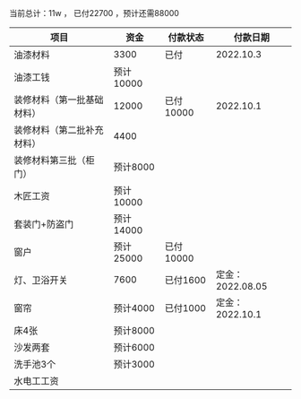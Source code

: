 当前总计：11w ， 已付22700 ，预计还需88000

| 项目                       | 资金      | 付款状态  | 付款日期         |
| -------------------------- | --------- | --------- | ---------------- |
| 油漆材料                   | 3300      | 已付      | 2022.10.3        |
| 油漆工钱                   | 预计10000 |           |                  |
| 装修材料（第一批基础材料） | 12000     | 已付10000 | 2022.10.1        |
| 装修材料（第二批补充材料） | 4400      |           |                  |
| 装修材料第三批（柜门）     | 预计8000  |           |                  |
| 木匠工资                   | 预计10000 |           |                  |
| 套装门+防盗门              | 预计14000 |           |                  |
| 窗户                       | 预计25000 | 已付10000 |                  |
| 灯、卫浴开关               | 7600      | 已付1600  | 定金：2022.08.05 |
| 窗帘                       | 预计4000  | 已付1000  | 定金：2022.10.1  |
| 床4张                      | 预计8000  |           |                  |
| 沙发两套                   | 预计6000  |           |                  |
| 洗手池3个                  | 预计3000  |           |                  |
| 水电工工资                 |           |           |                  |